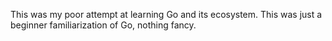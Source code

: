 This was my poor attempt at learning Go and its ecosystem. This was just a beginner familiarization of Go, nothing fancy. 
